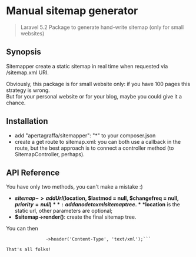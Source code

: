 # Manual sitemap generator
> Laravel 5.2 Package to generate hand-write sitemap (only for small websites)

## Synopsis
Sitemapper create a static sitemap in real time when requested via /sitemap.xml URI.  

Obviously, this package is for small website only: if you have 100 pages this strategy is wrong.  
But for your personal website or for your blog, maybe you could give it a chance.


## Installation
- add "apertagraffa/sitemapper": "*" to your composer.json
- create a get route to sitemap.xml: you can both use a callback in the route, but the best approach is to connect a controller method (to SitemapController, perhaps). 

## API Reference
You have only two methods, you can't make a mistake :)
- **$sitemap->addUrl($location, $lastmod = null, $changefreq = null, $priority = null)** : add a node to xml sitemap tree. **$location** is the static url, other parameters are optional;
- **$sitemap->render()**: create the final sitemap tree.

You can then 
```return response($sitemap->render(), 200)
               ->header('Content-Type', 'text/xml');```

That's all folks!